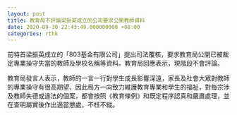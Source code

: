 ```yaml
---
layout: post
title: 教育局不評論梁振英成立的公司要求公開教師資料
date: 2020-09-30 22:43:49.000000000 +08:00
categories: rthk
---
```


前特首梁振英成立的「803基金有限公司」提出司法覆核，要求教育局公開已被裁定專業操守失當的教師及學校名稱等資料。教育局回應表示，現階段不會評論。

教育局發言人表示，教師的一言一行對學生成長影響深遠，家長及社會大眾對教師的專業操守有很高期望，因此局方一向致力維護教育專業和學生的福祉，對每宗涉及教師失德或違法的個案，都會按照《教育條例》和既定程序認真和嚴肅處理，並在查明屬實後作出適當懲處，不枉不縱。

